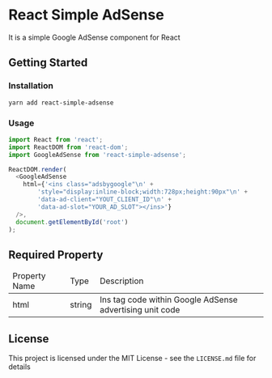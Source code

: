 # React Simple AdSense
It is a simple Google AdSense component for React

## Getting Started

### Installation
```
yarn add react-simple-adsense
```
### Usage
```javascript
import React from 'react';
import ReactDOM from 'react-dom';
import GoogleAdSense from 'react-simple-adsense';

ReactDOM.render(
  <GoogleAdSense 
    html={'<ins class="adsbygoogle"\n' +
        'style="display:inline-block;width:728px;height:90px"\n' +
        'data-ad-client="YOUT_CLIENT_ID"\n' +
        'data-ad-slot="YOUR_AD_SLOT"></ins>'}
  />,
  document.getElementById('root')
);
```
## Required Property
<table>
  <thead>
    <tr>
      <td>Property Name</td>
      <td>Type</Td>
      <td>Description</td>
    </tr>
  </thead>
  <tbody>
    <tr>
      <td>html</td>
      <td>string</td>
      <td>Ins tag code within Google AdSense advertising unit code</td>
    </tr>
  </tbody>
</table>

## License
This project is licensed under the MIT License - see the ``LICENSE.md`` file for details
